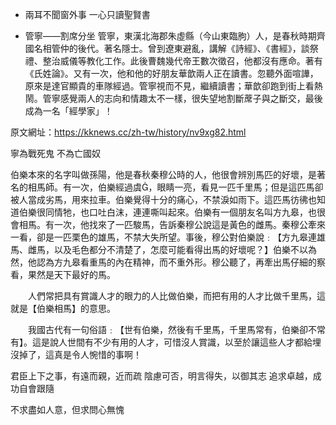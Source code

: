 * 兩耳不聞窗外事 一心只讀聖賢書

* 管寧——割席分坐
管寧，東漢北海郡朱虛縣（今山東臨朐）人，是春秋時期齊國名相管仲的後代。著名隱士。曾到遼東避亂，講解《詩經》、《書經》，談祭禮、整治威儀等教化工作。此後曹魏幾代帝王數次徵召，他都沒有應命。著有《氏姓論》。又有一次，他和他的好朋友華歆兩人正在讀書。忽聽外面喧譁，原來是達官顯貴的車隊經過。管寧視而不見，繼續讀書；華歆卻跑到街上看熱鬧。管寧感覺兩人的志向和情趣太不一樣，很失望地割斷蓆子與之斷交，最後成為一名「經學家」！

原文網址：https://kknews.cc/zh-tw/history/nv9xg82.html


寧為戰死鬼 不為亡國奴


伯樂本來的名字叫做孫陽，他是春秋秦穆公時的人，他很會辨別馬匹的好壞，是著名的相馬師。有一次，伯樂經過虞，眼睛一亮，看見一匹千里馬；但是這匹馬卻被人當成劣馬，用來拉車。伯樂覺得十分的痛心，不禁淚如雨下。這匹馬彷彿也知道伯樂很同情牠，也口吐白沫，連連嘶叫起來。伯樂有一個朋友名叫方九皋，也很會相馬。有一次，他找來了一匹駿馬，告訴秦穆公說這是黃色的雌馬。秦穆公牽來一看，卻是一匹栗色的雄馬，不禁大失所望。事後，穆公對伯樂說﹕【方九皋連雄馬、雌馬，以及毛色都分不清楚了，怎麼可能看得出馬的好壞呢？】伯樂不以為然，他認為方九皋看重馬的內在精神，而不重外形。穆公聽了，再牽出馬仔細的察看，果然是天下最好的馬。 

　　人們常把具有賞識人才的眼力的人比做伯樂，而把有用的人才比做千里馬，這就是【伯樂相馬】的意思。 

　　我國古代有一句俗語﹕【世有伯樂，然後有千里馬，千里馬常有，伯樂卻不常有】。這是說人世間有不少有用的人才，可惜沒人賞識，以至於讓這些人才都給埋沒掉了，這真是令人惋惜的事啊！



君臣上下之事，有遠而親，近而疏
陰慮可否，明言得失，以御其志
追求卓越，成功自會跟隨


不求盡如人意，但求問心無愧
